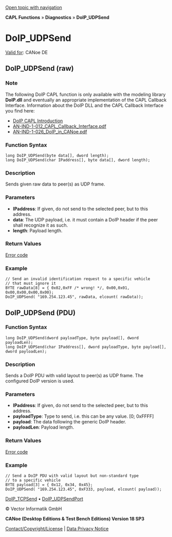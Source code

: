[Open topic with navigation](../../../../../CANoeDEFamily.htm#Topics/CAPLFunctions/Diagnostics/Functions/CAPLfunctionDoIPUDPSend.md)

**CAPL Functions** » **Diagnostics** » **DoIP_UDPSend**

# DoIP_UDPSend

[Valid for](../../../Shared/FeatureAvailability.md): CANoe DE

## DoIP_UDPSend (raw)

### Note
The following DoIP CAPL function is only available with the modeling library **DoIP.dll** and eventually an appropriate implementation of the CAPL Callback Interface. Information about the DoIP DLL and the CAPL Callback Interface you find here:

- [DoIP CAPL Introduction](../CAPLDiagnosticDoIP.md)
- [AN-IND-1-012_CAPL_Callback_Interface.pdf](javascript:startDemoLoader('AN-IND-1-012_CAPL_Callback_Interface.pdf'))
- [AN-IND-1-026_DoIP_in_CANoe.pdf](javascript:startDemoLoader('AN-IND-1-026_DoIP_in_CANoe.pdf'))

### Function Syntax
```plaintext
long DoIP_UDPSend(byte data[], dword length);
long DoIP_UDPSend(char IPaddress[], byte data[], dword length);
```

### Description
Sends given raw data to peer(s) as UDP frame.

### Parameters
- **IPaddress**: If given, do not send to the selected peer, but to this address.
- **data**: The UDP payload, i.e. it must contain a DoIP header if the peer shall recognize it as such.
- **length**: Payload length.

### Return Values
[Error code](../CAPLfunctionsDiagnosticsErrorCode.md)

### Example
```plaintext
// Send an invalid identification request to a specific vehicle
// that must ignore it
BYTE rawData[8] = { 0x02,0xFF /* wrong! */, 0x00,0x01, 0x00,0x00,0x00,0x00};
DoIP_UDPSend( "169.254.123.45", rawData, elcount( rawData));
```

## DoIP_UDPSend (PDU)

### Function Syntax
```plaintext
long DoIP_UDPSend(dword payloadType, byte payload[], dword payloadLen);
long DoIP_UDPSend(char IPaddress[], dword payloadType, byte payload[], dword payloadLen);
```

### Description
Sends a DoIP PDU with valid layout to peer(s) as UDP frame. The configured DoIP version is used.

### Parameters
- **IPaddress**: If given, do not send to the selected peer, but to this address.
- **payloadType**: Type to send, i.e. this can be any value. [0; 0xFFFF]
- **payload**: The data following the generic DoIP header.
- **payloadLen**: Payload length.

### Return Values
[Error code](../CAPLfunctionsDiagnosticsErrorCode.md)

### Example
```plaintext
// Send a DoIP PDU with valid layout but non-standard type
// to a specific vehicle
BYTE payload[3] = { 0x12, 0x34, 0x45};
DoIP_UDPSend( "169.254.123.45", 0xF333, payload, elcount( payload));
```

[DoIP_TCPSend](CAPLfunctionDoIPTCPSend.md) • [DoIP_UDPSendPort](CAPLfunctionDoIPUDPSendPort.md)

© Vector Informatik GmbH

**CANoe (Desktop Editions & Test Bench Editions) Version 18 SP3**

[Contact/Copyright/License](../../../Shared/ContactCopyrightLicense.md) | [Data Privacy Notice](https://www.vector.com/int/en/company/get-info/privacy-policy/)